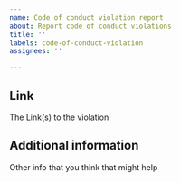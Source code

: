 ```yaml
---
name: Code of conduct violation report
about: Report code of conduct violations
title: ''
labels: code-of-conduct-violation
assignees: ''

---
```


## Link
The Link(s) to the violation

## Additional information
Other info that you think that might help
